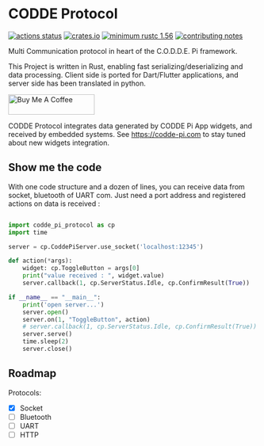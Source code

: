 # CODDE Protocol

[![actions status](https://img.shields.io/github/actions/workflow/status/PyO3/pyo3/ci.yml?branch=main&logo=github&style=)](https://github.com/codde-pi/codde_protocol/actions)
[![crates.io](https://img.shields.io/crates/v/pyo3?logo=rust)](https://crates.io/crates/codde_protocol)
[![minimum rustc 1.56](https://img.shields.io/badge/rustc-1.56+-blue?logo=rust)](https://rust-lang.github.io/rfcs/2495-min-rust-version.html)
[![contributing notes](https://img.shields.io/badge/contribute-on%20github-Green?logo=github)](https://github.com/PyO3/pyo3/blob/main/Contributing.md)

Multi Communication protocol in heart of the C.O.D.D.E. Pi framework.

This Project is written in Rust, enabling fast serializing/deserializing and data processing.
Client side is ported for Dart/Flutter applications, and server side has been translated in python.

<a href="https://www.buymeacoffee.com/wddm" target="_blank"><img src="https://cdn.buymeacoffee.com/buttons/default-orange.png" alt="Buy Me A Coffee" height="41" width="174"></a>

CODDE Protocol integrates data generated by CODDE Pi App widgets, and received by embedded systems. See https://codde-pi.com to stay tuned about new widgets integration.

## Show me the code

With one code structure and a dozen of lines, you can receive data from socket, bluetooth of UART com. Just need a port address and registered actions on data is received :

```python

import codde_pi_protocol as cp
import time

server = cp.CoddePiServer.use_socket('localhost:12345')

def action(*args):
    widget: cp.ToggleButton = args[0]
    print("value received : ", widget.value)
    server.callback(1, cp.ServerStatus.Idle, cp.ConfirmResult(True))

if __name__ == "__main__":
    print('open server...')
    server.open()
    server.on(1, "ToggleButton", action)
    # server.callback(1, cp.ServerStatus.Idle, cp.ConfirmResult(True))
    server.serve()
    time.sleep(2)
    server.close()

```

## Roadmap

Protocols:

- [x] Socket
- [ ] Bluetooth
- [ ] UART
- [ ] HTTP
